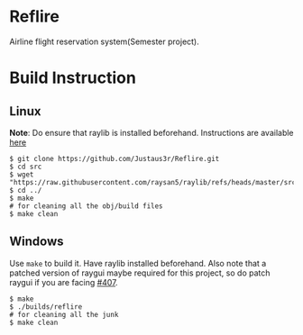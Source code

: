 # Reflire
Airline flight reservation system(Semester project). 

# Build Instruction
## Linux

**Note**: Do ensure that raylib is installed beforehand. Instructions are available [here](https://github.com/raysan5/raylib/wiki/Working-on-GNU-Linux)

```
$ git clone https://github.com/Justaus3r/Reflire.git
$ cd src
$ wget "https://raw.githubusercontent.com/raysan5/raylib/refs/heads/master/src/raylib.h"
$ cd ../
$ make
# for cleaning all the obj/build files
$ make clean
```

## Windows

Use ``make`` to build it. Have raylib installed beforehand. Also note that a patched version of raygui maybe required for this project, so do patch raygui if you are facing [#407](https://github.com/raysan5/raygui/issues/407).
```
$ make
$ ./builds/reflire
# for cleaning all the junk
$ make clean 
```
